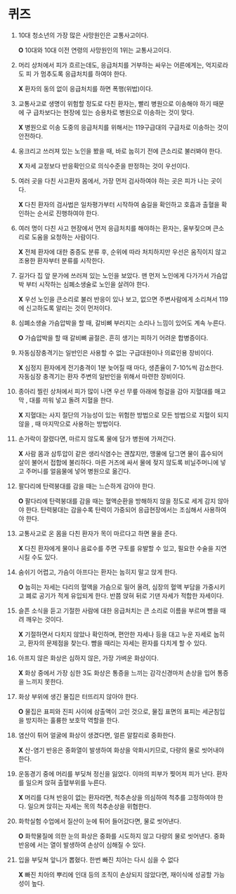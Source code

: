 퀴즈
====

1. 10대 청소년의 가장 많은 사망원인은 교통사고이다. 

    **O** 10대와 10대 이전 연령의 사망원인의 1위는 교통사고이다.

1. 머리 상처에서 피가 흐르는데도, 응급처치를 거부하는 싸우는 어른에게는, 억지로라도 피
가 멈추도록 응급처치를 하여야 한다. 

    **X** 환자의 동의 없이 응급처치를 하면 폭행(위법)이다.

1. 교통사고로 생명이 위험할 정도로 다친 환자는, 빨리 병원으로 이송해야 하기 때문에 구
급차보다는 현장에 있는 승용차로 병원으로 이송하는 것이 맞다. 

    **X** 병원으로 이송 도중의 응급처치를 위해서는 119구급대의 구급차로 이송하는 것이 안전하다.

1. 웅크리고 쓰러져 있는 노인을 봤을 때, 바로 눕히기 전에 큰소리로 불러봐야 한다.

    **X** 자세 교정보다 반응확인으로 의식수준을 판정하는 것이 우선이다.

1. 여러 곳을 다친 사고환자 몸에서, 가장 먼저 검사하여야 하는 곳은 피가 나는 곳이다.

    **X** 다친 환자의 검사법은 일차평가부터 시작하여 숨길을 확인하고 호흡과 출혈을 확인하는 순서로 진행하여야 한다.

1. 여러 명이 다친 사고 현장에서 먼저 응급처치를 해야하는 환자는, 울부짖으며 큰소리로 도움을 요청하는 사람이다.

    **X** 전체 환자에 대한 중증도 분류 후, 순위에 따라 처치하지만 우선은 움직이지 않고 조용한 환자부터 분류를 시작한다.

1. 길가다 집 앞 문가에 쓰러져 있는 노인을 보았다. 맨 먼저 노인에게 다가가서 가슴압박 부터 시작하는 심폐소생술로 노인을 살려야 한다. 

    **X** 우선 노인을 큰소리로 불러 반응이 있나 보고, 없으면 주변사람에게 소리쳐서 119에 신고하도록 알리는 것이 먼저이다.

1. 심폐소생술 가슴압박을 할 때, 갈비뼈 부러지는 소리나 느낌이 있어도 계속 누른다. 

    **O** 가슴압박을 할 때 갈비뼈 골절은. 흔히 생기는 피하기 어려운 합병증이다.

1. 자동심장충격기는 일반인은 사용할 수 없는 구급대원이나 의료인용 장비이다.  

    **X** 심정지 환자에게 전기충격이 1분 늦어질 때 마다, 생존율이 7-10%씩 감소한다. 자동심장 충격기는 환자 주변의 일반인을 위해서 마련한 장비이다.

1. 종아리 찔린 상처에서 피가 많이 나면 우선 무릎 아래에 헝겊을 감아 지혈대를 매고 막 , 대를 끼워 넣고 돌려 지혈을 한다.

    **X** 지혈대는 사지 절단의 가능성이 있는 위험한 방법으로 모든 방법으로 지혈이 되지 않을 , 때 마지막으로 사용하는 방법이다. 

1.  손가락이 잘렸다면, 마르지 않도록 물에 담가 병원에 가져간다.

    **X** 사람 몸과 삼투압이 같은 생리식염수는 괜찮지만, 맹물에 담그면 물이 흡수되어 살이 불어서 접합에 불리하다. 마른 거즈에 싸서 물에 젖지 않도록 비닐주머니에 넣고 주머니를 얼음물에 넣어 병원으로 옮긴다.

1. 팔다리에 탄력붕대를 감을 때는 느슨하게 감아야 한다.

    **O** 팔다리에 탄력붕대를 감을 때는 혈액순환을 방해하지 않을 정도로 세게 감지 않아야 한다. 탄력붕대는 감을수록 탄력이 가중되어 응급현장에서는 조심해서 사용하여야 한다.

1. 교통사고로 온 몸을 다친 환자가 목이 마르다고 하면 물을 준다.

    **X** 다친 환자에게 물이나 음료수를 주면 구토를 유발할 수 있고, 필요한 수술을 지연시킬 수도 있다.

1. 숨쉬기 어렵고, 가슴이 아프다는 환자는 눕히지 말고 앉게 한다.

    **O** 눕히는 자세는 다리의 혈액을 가슴으로 밀어 올려, 심장의 혈액 부담을 가중시키고 폐로 공기가 적게 유입되게 한다. 반쯤 앉혀 뒤로 기댄 자세가 적합한 자세이다.

1. 슬픈 소식을 듣고 기절한 사람에 대한 응급처치는 큰 소리로 이름을 부르며 뺨을 때려 깨우는 것이다.

    **X** 기절하면서 다치지 않았나 확인하며, 편안한 자세나 등을 대고 누운 자세로 눕히고, 환자의 문제점을 찾는다. 뺨을 때리는 자세는 환자를 다치게 할 수 있다.

1. 아프지 않은 화상은 심하지 않은, 가장 가벼운 화상이다. 

    **X** 화상 중에서 가장 심한 3도 화상은 통증을 느끼는 감각신경마저 손상을 입어 통증을 느끼지 못한다.

1. 화상 부위에 생긴 물집은 터뜨리지 않아야 한다. 

    **O** 물집은 표피와 진피 사이에 삼출액이 고인 것으로, 물집 표면의 표피는 세균침입을 방지하는 훌륭한 보호막 역할을 한다.

1. 염산이 튀어 얼굴에 화상이 생겼다면, 얼른 알칼리로 중화한다. 

    **X** 산-염기 반응은 중화열이 발생하여 화상을 악화시키므로, 다량의 물로 씻어내야 한다.

1. 운동경기 중에 머리를 부딪쳐 정신을 잃었다. 이마의 피부가 찢어져 피가 난다. 환자를 일으켜 앉혀 출혈부위를 누른다.

    **X** 머리를 다쳐 반응이 없는 환자라면, 척추손상을 의심하여 척추를 고정하여야 한다. 일으켜 앉히는 자세는 목의 척추손상을 위협한다.

1. 화학실험 수업에서 질산이 눈에 튀어 들어갔다면, 물로 씻어낸다.

    **O** 화학물질에 의한 눈의 화상은 중화를 시도하지 않고 다량의 물로 씻어낸다. 중화반응에 서는 열이 발생하여 손상이 심해질 수 있다.

1. 입을 부딪쳐 앞니가 뽑혔다. 한번 빠진 치아는 다시 심을 수 없다

    **X** 빠진 치아의 뿌리에 인대 등의 조직이 손상되지 않았다면, 재이식에 성공할 가능성이 높다.